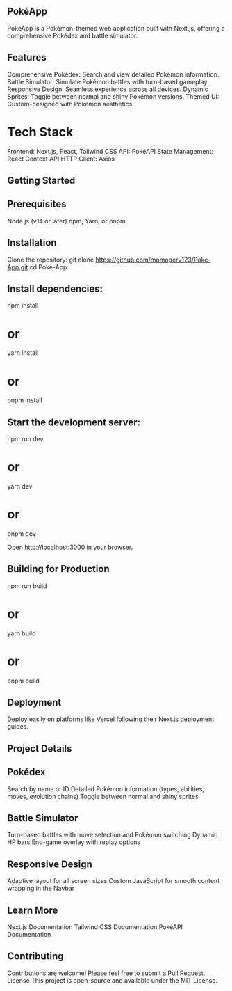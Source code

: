 ## PokéApp

PokéApp is a Pokémon-themed web application built with Next.js, offering a comprehensive Pokédex and battle simulator.

## Features

Comprehensive Pokédex: Search and view detailed Pokémon information.
Battle Simulator: Simulate Pokémon battles with turn-based gameplay.
Responsive Design: Seamless experience across all devices.
Dynamic Sprites: Toggle between normal and shiny Pokémon versions.
Themed UI: Custom-designed with Pokémon aesthetics.

# Tech Stack

Frontend: Next.js, React, Tailwind CSS
API: PokéAPI
State Management: React Context API
HTTP Client: Axios

## Getting Started

## Prerequisites

Node.js (v14 or later)
npm, Yarn, or pnpm

## Installation

Clone the repository:
git clone https://github.com/momoperv123/Poke-App.git
cd Poke-App

## Install dependencies:

npm install

# or

yarn install

# or

pnpm install

## Start the development server:

npm run dev

# or

yarn dev

# or

pnpm dev

Open http://localhost:3000 in your browser.

## Building for Production

npm run build

# or

yarn build

# or

pnpm build

## Deployment

Deploy easily on platforms like Vercel following their Next.js deployment guides.

## Project Details

## Pokédex

Search by name or ID
Detailed Pokémon information (types, abilities, moves, evolution chains)
Toggle between normal and shiny sprites

## Battle Simulator

Turn-based battles with move selection and Pokémon switching
Dynamic HP bars
End-game overlay with replay options

## Responsive Design

Adaptive layout for all screen sizes
Custom JavaScript for smooth content wrapping in the Navbar

## Learn More

Next.js Documentation
Tailwind CSS Documentation
PokéAPI Documentation

## Contributing

Contributions are welcome! Please feel free to submit a Pull Request.
License
This project is open-source and available under the MIT License.

